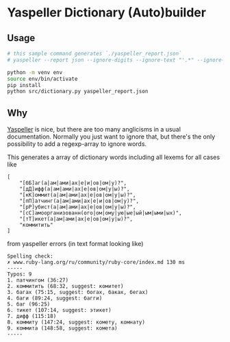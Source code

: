# Yaspeller Dictionary (Auto)builder

## Usage

```sh
# this sample command generates `./yaspeller_report.json`
# yaspeller --report json --ignore-digits --ignore-text "'.*" --ignore-latin --only-errors --file-extensions ".md" --lang ru

python -m venv env
source env/bin/activate
pip install 
python src/dictionary.py yaspeller_report.json
```

## Why

[Yaspeller](https://github.com/hcodes/yaspeller) is nice, but there are too many anglicisms in a usual documentation.
Normally you just want to ignore that, but there's the only possibility to add a regexp-array to ignore words.

This generates a array of dictionary words including all lexems for all cases like

```
[
    "[бБ]аг(а|ам|ами|ах|е|и|ов|ом|у)?",
    "[дД]ифф(а|ам|ами|ах|е|ов|ом|у|ы)?",
    "[кК]оммит(а|ам|ами|ах|е|ов|ом|у|ы)?",
    "[пП]атчинг(а|ам|ами|ах|е|и|ов|ом|у)?",
    "[рР]убист(а|ам|ами|ах|е|ов|ом|у|ы)?",
    "[сС]амоорганизованн(ого|ом|ому|ую|ые|ый|ым|ыми|ых)",
    "[тТ]икет(а|ам|ами|ах|е|ов|ом|у|ы)?",
    "коммитить"
]
```

from yaspeller errors (in text format looking like)

```
Spelling check:
✗ www.ruby-lang.org/ru/community/ruby-core/index.md 130 ms
-----
Typos: 9
1. патчингом (36:27)
2. коммитить (68:32, suggest: комитет)
3. багах (75:15, suggest: богах, баках, бегах)
4. баги (89:24, suggest: багги)
5. баг (96:25)
6. тикет (107:14, suggest: этикет)
7. дифф (115:18)
8. коммиту (147:24, suggest: комету, комнату)
9. коммита (148:58, suggest: комета)
-----
```
